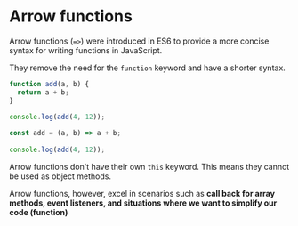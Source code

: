 # Arrow functions

Arrow functions (`=>`) were introduced in ES6 to provide a more concise syntax for writing functions in JavaScript.

They remove the need for the `function` keyword and have a shorter syntax.
```js
function add(a, b) {
  return a + b;
}
 
console.log(add(4, 12));
```
```js
const add = (a, b) => a + b;
 
console.log(add(4, 12));
```

Arrow functions don't have their own `this` keyword. This means they cannot be used as object methods.

Arrow functions, however, excel in scenarios such as **call back for array methods, event listeners, and situations where we want to simplify our code (function)**